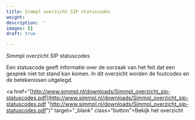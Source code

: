 ```yaml
---
title: Simmpl overzicht SIP statuscodes
weight: 
description: ''
images: []
draft: true

---
```

Simmpl overzicht SIP statuscodes

Een statuscode geeft informatie over de oorzaak van het feit dat een gesprek niet tot stand kan komen. In dit overzicht worden de foutcodes en de betekenissen uitgelegd.

<a href="[http://www.simmpl.nl/downloads/Simmpl_overzicht_sip-statuscodes.pdf](http://www.simmpl.nl/downloads/Simmpl_overzicht_sip-statuscodes.pdf "http://www.simmpl.nl/downloads/Simmpl_overzicht_sip-statuscodes.pdf")" target="_blank" class="button">Bekijk het overzicht</a>